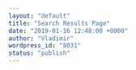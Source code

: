 ```yaml
---
layout: "default"
title: "Search Results Page"
date: "2019-01-16 12:48:00 +0000"
author: "Vladimir"
wordpress_id: "8031"
status: "publish"
---
```

